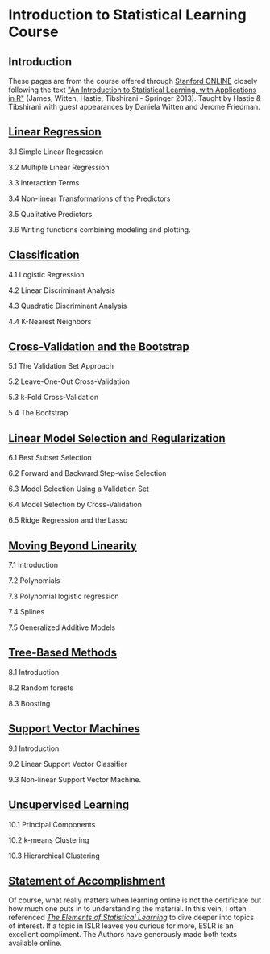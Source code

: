 # Introduction to Statistical Learning Course


## Introduction 

These pages are from the course offered through [Stanford ONLINE](https://lagunita.stanford.edu/courses/HumanitiesSciences/StatLearning/Winter2016/about) closely following the text ["An Introduction to Statistical Learning, with Applications in R"](http://www-bcf.usc.edu/~gareth/ISL/) (James, Witten, Hastie, Tibshirani - Springer 2013). Taught by Hastie & Tibshirani with guest appearances by Daniela Witten and Jerome Friedman.


## [Linear Regression](https://justinmshea.github.io/StatisticalLearning/articles/03-LinearRegression.html)

3.1 Simple Linear Regression 

3.2 Multiple Linear Regression

3.3 Interaction Terms

3.4 Non-linear Transformations of the Predictors

3.5 Qualitative Predictors

3.6 Writing functions combining modeling and plotting.

## [Classification](https://justinmshea.github.io/StatisticalLearning/articles/04-Classification.html)

4.1 Logistic Regression 

4.2 Linear Discriminant Analysis

4.3 Quadratic Discriminant Analysis

4.4 K-Nearest Neighbors


## [Cross-Validation and the Bootstrap](https://justinmshea.github.io/StatisticalLearning/articles/05-CV-Resampling-Methods.html)

5.1 The Validation Set Approach

5.2 Leave-One-Out Cross-Validation   

5.3 k-Fold Cross-Validation

5.4 The Bootstrap


## [Linear Model Selection and Regularization](https://justinmshea.github.io/StatisticalLearning/articles/06-Model-Selection.html)

6.1 Best Subset Selection 

6.2 Forward and Backward Step-wise Selection  

6.3 Model Selection Using a Validation Set

6.4 Model Selection by Cross-Validation

6.5 Ridge Regression and the Lasso

## [Moving Beyond Linearity](https://justinmshea.github.io/StatisticalLearning/articles/07-Nonlinear.html)

7.1 Introduction

7.2 Polynomials

7.3 Polynomial logistic regression

7.4 Splines

7.5 Generalized Additive Models

## [Tree-Based Methods](https://justinmshea.github.io/StatisticalLearning/articles/08-Trees.html)

8.1 Introduction

8.2 Random forests

8.3 Boosting

## [Support Vector Machines](https://justinmshea.github.io/StatisticalLearning/articles/09-SVM.html)

9.1 Introduction

9.2 Linear Support Vector Classifier

9.3 Non-linear Support Vector Machine.

## [Unsupervised Learning](https://justinmshea.github.io/StatisticalLearning/articles/10-Unsupervised.html)

10.1 Principal Components

10.2 k-means Clustering

10.3 Hierarchical Clustering


## [Statement of Accomplishment](https://github.com/JustinMShea/Statistical-Learning/blob/master/ISLR-Statement-of-Accomplishment.pdf)

Of course, what really matters when learning online is not the certificate but how much one puts in to understanding the material. In this vein, I often referenced _[The Elements of Statistical Learning](http://web.stanford.edu/~hastie/ElemStatLearn/)_ to dive deeper into topics of interest. If a topic in ISLR leaves you curious for more, ESLR is an excellent compliment. The Authors have generously made both texts available online.


